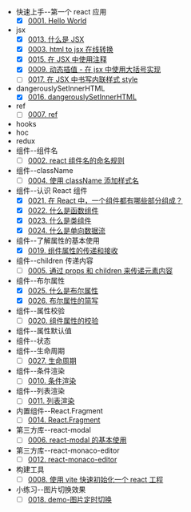 - 快速上手--第一个 react 应用
  - [x] [0001. Hello World](./0001.%20Hello%20World/README.md)
- jsx
  - [x] [0013. 什么是 JSX](./0013.%20%E4%BB%80%E4%B9%88%E6%98%AF%20JSX/README.md)
  - [x] [0003. html to jsx 在线转换](./0003.%20html%20to%20jsx%20%E5%9C%A8%E7%BA%BF%E8%BD%AC%E6%8D%A2/README.md)
  - [x] [0015. 在 JSX 中使用注释](./0015.%20%E5%9C%A8%20JSX%20%E4%B8%AD%E4%BD%BF%E7%94%A8%E6%B3%A8%E9%87%8A/README.md)
  - [x] [0009. 动态插值 - 在 jsx 中使用大括号实现](./0009.%20%E5%8A%A8%E6%80%81%E6%8F%92%E5%80%BC%20-%20%E5%9C%A8%20jsx%20%E4%B8%AD%E4%BD%BF%E7%94%A8%E5%A4%A7%E6%8B%AC%E5%8F%B7%E5%AE%9E%E7%8E%B0/README.md)
  - [ ] [0017. 在 JSX 中书写内联样式 style](./0017.%20%E5%9C%A8%20JSX%20%E4%B8%AD%E4%B9%A6%E5%86%99%E5%86%85%E8%81%94%E6%A0%B7%E5%BC%8F%20style/README.md)
- dangerouslySetInnerHTML
  - [x] [0016. dangerouslySetInnerHTML](./0016.%20dangerouslySetInnerHTML/README.md)
- ref
  - [ ] [0007. ref](./0007.%20ref/README.md)
- hooks
- hoc
- redux
- 组件--组件名
  - [ ] [0002. react 组件名的命名规则](./0002.%20react%20%E7%BB%84%E4%BB%B6%E5%90%8D%E7%9A%84%E5%91%BD%E5%90%8D%E8%A7%84%E5%88%99/README.md)
- 组件--className
  - [ ] [0004. 使用 className 添加样式名](./0004.%20%E4%BD%BF%E7%94%A8%20className%20%E6%B7%BB%E5%8A%A0%E6%A0%B7%E5%BC%8F%E5%90%8D/README.md)
- 组件--认识 React 组件
  - [x] [0021. 在 React 中，一个组件都有哪些部分组成？](./0021.%20%E5%9C%A8%20React%20%E4%B8%AD%EF%BC%8C%E4%B8%80%E4%B8%AA%E7%BB%84%E4%BB%B6%E9%83%BD%E6%9C%89%E5%93%AA%E4%BA%9B%E9%83%A8%E5%88%86%E7%BB%84%E6%88%90%EF%BC%9F/README.md)
  - [x] [0022. 什么是函数组件](./0022.%20%E4%BB%80%E4%B9%88%E6%98%AF%E5%87%BD%E6%95%B0%E7%BB%84%E4%BB%B6/README.md)
  - [x] [0023. 什么是类组件](./0023.%20%E4%BB%80%E4%B9%88%E6%98%AF%E7%B1%BB%E7%BB%84%E4%BB%B6/README.md)
  - [x] [0024. 什么是单向数据流](./0024.%20%E4%BB%80%E4%B9%88%E6%98%AF%E5%8D%95%E5%90%91%E6%95%B0%E6%8D%AE%E6%B5%81/README.md)
- 组件--了解属性的基本使用
  - [x] [0019. 组件属性的传递和接收](./0019.%20%E7%BB%84%E4%BB%B6%E5%B1%9E%E6%80%A7%E7%9A%84%E4%BC%A0%E9%80%92%E5%92%8C%E6%8E%A5%E6%94%B6/README.md)
- 组件--children 传递内容
  - [ ] [0005. 通过 props 和 children 来传递元素内容](./0005.%20%E9%80%9A%E8%BF%87%20props%20%E5%92%8C%20children%20%E6%9D%A5%E4%BC%A0%E9%80%92%E5%85%83%E7%B4%A0%E5%86%85%E5%AE%B9/README.md)
- 组件--布尔属性
  - [x] [0025. 什么是布尔属性](./0025.%20%E4%BB%80%E4%B9%88%E6%98%AF%E5%B8%83%E5%B0%94%E5%B1%9E%E6%80%A7/README.md)
  - [x] [0026. 布尔属性的简写](./0026.%20%E5%B8%83%E5%B0%94%E5%B1%9E%E6%80%A7%E7%9A%84%E7%AE%80%E5%86%99/README.md)
- 组件--属性校验
  - [ ] [0020. 组件属性的校验](./0020.%20%E7%BB%84%E4%BB%B6%E5%B1%9E%E6%80%A7%E7%9A%84%E6%A0%A1%E9%AA%8C/README.md)
- 组件--属性默认值
- 组件--状态
- 组件--生命周期
  - [ ] [0027. 生命周期](./0027.%20%E7%94%9F%E5%91%BD%E5%91%A8%E6%9C%9F/README.md)
- 组件--条件渲染
  - [ ] [0010. 条件渲染](./0010.%20%E6%9D%A1%E4%BB%B6%E6%B8%B2%E6%9F%93/README.md)
- 组件--列表渲染
  - [ ] [0011. 列表渲染](./0011.%20%E5%88%97%E8%A1%A8%E6%B8%B2%E6%9F%93/README.md)
- 内置组件--React.Fragment
  - [ ] [0014. React.Fragment](./0014.%20React.Fragment/README.md)
- 第三方库--react-modal
  - [ ] [0006. react-modal 的基本使用](./0006.%20react-modal%20%E7%9A%84%E5%9F%BA%E6%9C%AC%E4%BD%BF%E7%94%A8/README.md)
- 第三方库--react-monaco-editor
  - [ ] [0012. react-monaco-editor](./0012.%20react-monaco-editor/README.md)
- 构建工具
  - [ ] [0008. 使用 vite 快速初始化一个 react 工程](./0008.%20%E4%BD%BF%E7%94%A8%20vite%20%E5%BF%AB%E9%80%9F%E5%88%9D%E5%A7%8B%E5%8C%96%E4%B8%80%E4%B8%AA%20react%20%E5%B7%A5%E7%A8%8B/README.md)
- 小练习--图片切换效果
  - [ ] [0018. demo-图片定时切换](./0018.%20demo-%E5%9B%BE%E7%89%87%E5%AE%9A%E6%97%B6%E5%88%87%E6%8D%A2/README.md)